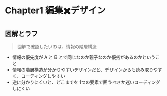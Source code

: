 # Chapter1 編集✖️デザイン

## 図解とラフ

> 図解で確認したいのは、情報の階層構造

- 情報の優先度が A と B とで同じなのか親子なのか優劣があるのかということ
- 情報の階層構造が分かりやすいデザインだと、デザインからも読み取りやすく、コーディングしやすい
- 逆に分かりにくいと、どこまでを 1つの要素で囲うべきか迷いコーディングしにくい